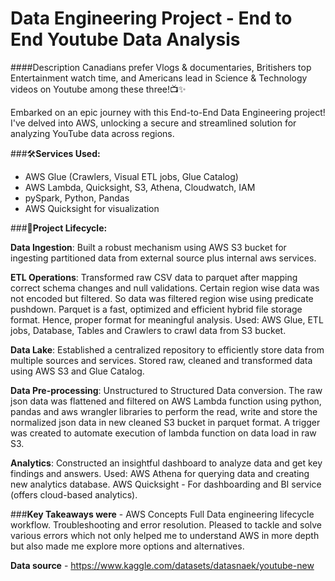 # Data Engineering Project - End to End Youtube Data Analysis

####Description
Canadians prefer Vlogs & documentaries, Britishers top Entertainment watch time, and Americans lead in Science & Technology videos on Youtube among these three!📺✨


Embarked on an epic journey with this End-to-End Data Engineering project! 
I've delved into AWS, unlocking a secure and streamlined solution for analyzing YouTube data across regions.


###🛠**Services Used:**
- AWS Glue (Crawlers, Visual ETL jobs, Glue Catalog)
- AWS Lambda, Quicksight, S3, Athena, Cloudwatch, IAM
- pySpark, Python, Pandas
- AWS Quicksight for visualization


###🔄**Project Lifecycle:**

**Data Ingestion**: Built a robust mechanism using AWS S3 bucket for ingesting partitioned data from external source plus internal aws services.

**ETL Operations**: Transformed raw CSV data to parquet after mapping correct schema changes and null validations. Certain region wise data was not encoded but filtered. So data was filtered region wise using predicate pushdown. Parquet is a fast, optimized and efficient hybrid file storage format. Hence, proper format for meaningful analysis. Used: AWS Glue, ETL jobs, Database, Tables and Crawlers to crawl data from S3 bucket.

**Data Lake**: Established a centralized repository to efficiently store data from multiple sources and services. Stored raw, cleaned and transformed data using AWS S3 and Glue Catalog. 

**Data Pre-processing**: Unstructured to Structured Data conversion. The raw json data was flattened and filtered on AWS Lambda function using python, pandas and aws wrangler libraries to perform the read, write and store the normalized json data in new cleaned S3 bucket in parquet format. A trigger was created to automate execution of lambda function on data load in raw S3.

**Analytics**: Constructed an insightful dashboard to analyze data and get key findings and answers. Used: AWS Athena for querying data and creating new analytics database. AWS Quicksight - For dashboarding and BI service (offers cloud-based analytics).


###**Key Takeaways were** - 
AWS Concepts 
Full Data engineering lifecycle workflow.
Troubleshooting and error resolution. Pleased to tackle and solve various errors which not only helped me to understand AWS in more depth but also made me explore more options and alternatives.

**Data source** - https://www.kaggle.com/datasets/datasnaek/youtube-new
